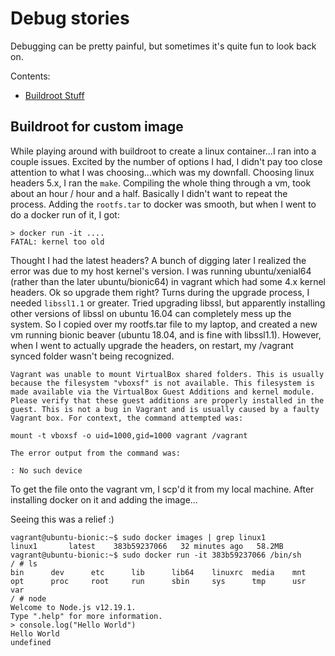 # Debug stories

Debugging can be pretty painful, but sometimes it's quite fun to look back on. 

Contents:
- [Buildroot Stuff](#buildroot-for-custom-image)

## Buildroot for custom image
While playing around with buildroot to create a linux container...I ran into a couple issues.
Excited by the number of options I had, I didn't pay too close attention to what I was choosing...which was my downfall.
Choosing linux headers 5.x, I ran the `make`. Compiling the whole thing through a vm, took about an hour / hour and a half. Basically I didn't want to repeat the process. Adding the `rootfs.tar` to docker was smooth, but when I went to do a docker run of it, I got:

```
> docker run -it ....
FATAL: kernel too old
```

Thought I had the latest headers? A bunch of digging later I realized the error was due to my host kernel's version. I was running ubuntu/xenial64 (rather than the later ubuntu/bionic64) in vagrant which had some 4.x kernel headers. Ok so upgrade them right?
Turns during the upgrade process, I needed `libssl1.1` or greater. Tried upgrading libssl, but apparently installing other versions of libssl on ubuntu 16.04 can completely mess up the system. So I copied over my rootfs.tar file to my laptop, and created a new vm running bionic beaver (ubuntu 18.04, and is fine with libssl1.1). However, when I went to actually upgrade the headers, on restart, my /vagrant synced folder wasn't being recognized. 
```
Vagrant was unable to mount VirtualBox shared folders. This is usually
because the filesystem "vboxsf" is not available. This filesystem is
made available via the VirtualBox Guest Additions and kernel module.
Please verify that these guest additions are properly installed in the
guest. This is not a bug in Vagrant and is usually caused by a faulty
Vagrant box. For context, the command attempted was:

mount -t vboxsf -o uid=1000,gid=1000 vagrant /vagrant

The error output from the command was:

: No such device
```

To get the file onto the vagrant vm, I scp'd it from my local machine. After installing docker on it and adding the image...

Seeing this was a relief :)
```
vagrant@ubuntu-bionic:~$ sudo docker images | grep linux1
linux1       latest    383b59237066   32 minutes ago   58.2MB
vagrant@ubuntu-bionic:~$ sudo docker run -it 383b59237066 /bin/sh
/ # ls
bin      dev      etc      lib      lib64    linuxrc  media    mnt      opt      proc     root     run      sbin     sys      tmp      usr      var
/ # node
Welcome to Node.js v12.19.1.
Type ".help" for more information.
> console.log("Hello World")
Hello World
undefined
```
